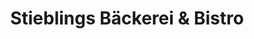 ---
title: "Stieblings Bäckerei & Bistro"
url: /friedrichroda/stieblings-baeckerei-und-bistro/
shop: Bäckerei
---